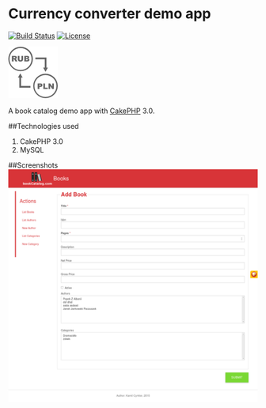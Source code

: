# Currency converter demo app

[![Build Status](https://api.travis-ci.org/cakephp/app.png)](https://travis-ci.org/cakephp/app)
[![License](https://poser.pugx.org/cakephp/app/license.svg)](https://packagist.org/packages/cakephp/app)

![alt tag](https://github.com/kamilsss655/currency-converter/blob/master/webroot/img/logo.png)

A book catalog demo app with [CakePHP](http://cakephp.org) 3.0.


##Technologies used
1. CakePHP 3.0
2. MySQL

##Screenshots
![alt tag](https://github.com/kamilsss655/book-catalog/blob/master/webroot/img/screenshot.png)